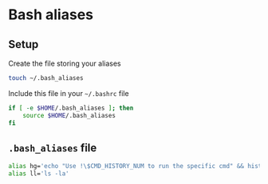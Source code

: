 # Bash aliases

## Setup

Create the file storing your aliases

```bash
touch ~/.bash_aliases
```

Include this file in your `~/.bashrc` file

```bash
if [ -e $HOME/.bash_aliases ]; then
    source $HOME/.bash_aliases
fi
```

## `.bash_aliases` file

```bash
alias hg='echo "Use !\$CMD_HISTORY_NUM to run the specific cmd" && history|grep'
alias ll='ls -la'
```
